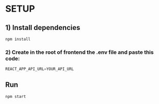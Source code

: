 # SETUP

## 1) Install dependencies

```bash
npm install
```

### 2) Create in the root of frontend the .env file and paste this code:

```js
REACT_APP_API_URL=YOUR_API_URL
```

## Run
```bash
npm start
```